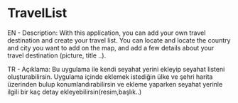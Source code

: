 # TravelList
EN - Description:
With this application, you can add your own travel destination and create your travel list. 
You can locate and locate the country and city you want to add on the map, and add a few details about your travel destination (picture, title ..).

TR - Açıklama:
Bu uygulama ile kendi seyahat yerini ekleyip seyahat listeni oluşturabilirsin.
Uygulama içinde eklemek istediğin ülke ve şehri harita üzerinden bulup konumlandırabilirsin ve ekleme yaparken seyahat yerinle ilgili bir kaç detay ekleyebilirsin(resim,başlık..)
